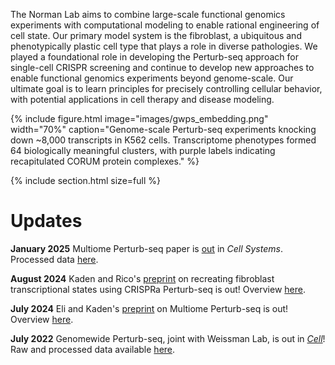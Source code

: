 ---
---

The Norman Lab aims to combine large-scale functional genomics experiments with computational modeling to enable rational engineering of cell state. Our primary model system is the fibroblast, a ubiquitous and phenotypically plastic cell type that plays a role in diverse pathologies. We played a foundational role in developing the Perturb-seq approach for single-cell CRISPR screening and continue to develop new approaches to enable functional genomics experiments beyond genome-scale. Our ultimate goal is to learn principles for precisely controlling cellular behavior, with potential applications in cell therapy and disease modeling.

{% include figure.html image="images/gwps_embedding.png" width="70%" caption="Genome-scale Perturb-seq experiments knocking down ~8,000 transcripts in K562 cells. Transcriptome phenotypes formed 64 biologically meaningful clusters, with purple labels indicating recapitulated CORUM protein complexes." %}

{%
  include section.html
  size=full
%}
# Updates
**January 2025** Multiome Perturb-seq paper is [out](https://www.cell.com/cell-systems/fulltext/S2405-4712(24)00366-1) in *Cell Systems*. Processed data [here](https://zenodo.org/records/15116138). 

**August 2024** Kaden and Rico's [preprint](https://www.biorxiv.org/content/10.1101/2024.07.31.606073v1) on recreating fibroblast transcriptional states using CRISPRa Perturb-seq is out! Overview [here](https://x.com/thenormanlab/status/1820846082626068862).

**July 2024** Eli and Kaden's [preprint](https://www.biorxiv.org/content/10.1101/2024.07.26.605307v1) on Multiome Perturb-seq is out! Overview [here](https://x.com/thenormanlab/status/1817964077848940765). 

**July 2022** Genomewide Perturb-seq, joint with Weissman Lab, is out in [_Cell_](https://www.sciencedirect.com/science/article/pii/S0092867422005979)! Raw and processed data available [here](https://gwps.wi.mit.edu/).
